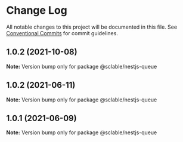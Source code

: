 # Change Log

All notable changes to this project will be documented in this file.
See [Conventional Commits](https://conventionalcommits.org) for commit guidelines.

## 1.0.2 (2021-10-08)

**Note:** Version bump only for package @sclable/nestjs-queue





## 1.0.2 (2021-06-11)

**Note:** Version bump only for package @sclable/nestjs-queue





## 1.0.1 (2021-06-09)

**Note:** Version bump only for package @sclable/nestjs-queue
